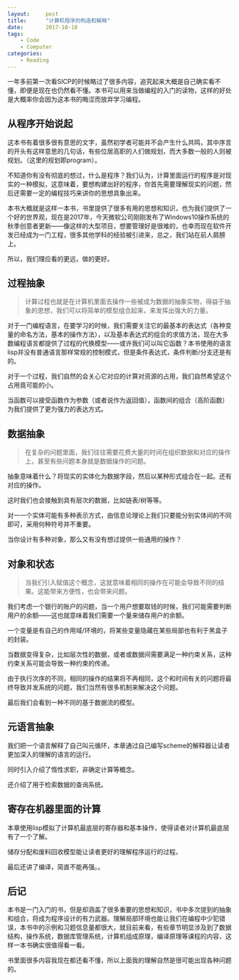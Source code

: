 ```yaml
---
layout:     post
title:      "计算机程序的构造和解释"
date:       2017-10-18
tags:
    - Code
    - Computer
categories:
    - Reading
---
```


一年多前第一次看SICP的时候略过了很多内容，追究起来大概是自己确实看不懂，即便是现在也仍然看不懂。本书可以用来当做编程的入门的读物，这样的好处是大概率你会因为这本书的晦涩而放弃学习编程。

## 从程序开始说起

这本书有着很多很有意思的文字，虽然初学者可能并不会产生什么共鸣，其中序言的开头有这样意思的几句话，有些位居高职的人们做规划，而大多数一般的人则被规划。（这里的规划即program）。

不知道你有没有彻底的想过，什么是程序？我们认为，计算里面运行的程序是对现实的一种模拟，这意味着，要想构建出好的程序，你首先需要理解现实的问题，然后还需要一定的编程技巧来讲你的思想具象出来。

本书大概就是这样一本书，书里提供了很多有用的思想和知识，也为我们提供了一个好的世界观，现在是2017年，今天微软公司刚刚发布了Windows10操作系统的秋季创意者更新——像这样的大型项目，想要管理好是很难的，也幸而现在软件开发已经成为一门工程，很多其他学科的经验被引进来，总之，我们站在前人肩膀上。

所以，我们理应看的更远，做的更好。

## 过程抽象
> 计算过程也就是在计算机里面去操作一些被成为数据的抽象实物，得益于抽象的思想，我们可以将简单的模型组合起来，来发挥出强大的力量。

对于一门编程语言，在要学习的时候，我们需要关注它的最基本的表达式（各种变量的命名方法，基本的操作方法），以及基本表达式的组合的求值方法，现在大多数编程语言都提供了过程的代换模型——或许我们可以叫它函数？本书使用的语言lisp并没有普通语言那样常规的控制模式，但是条件表达式，条件判断/分支还是有的。

对于一个过程，我们自然的会关心它对应的计算对资源的占用，我们自然希望这个占用竟可能的小。

当函数可以接受函数作为参数（或者说作为返回值），函数间的组合（高阶函数）为我们提供了更为强力的表达方式。

## 数据抽象
> 在复杂的问题里面，我们往往需要花费大量的时间在组织数据和对应的操作上，甚至有些问题本身就是数据操作的问题。

抽象意味着什么？将现实的实体化为数据字段，然后以某种形式组合在一起。还有对应的操作。

这时我们也会接触到具有层次的数据，比如链表/树等等。

对一一个实体可能有多种表示方式，由信息论理论上我们只要能分别实体间的不同即可，采用何种符号并不重要。

当你设计有多种对象，那么又有没有想过提供一些通用的操作？

## 对象和状态
> 当我们引入赋值这个概念，这就意味着相同的操作在可能会导致不同的结果。这能带来方便性，也会带来问题。

我们考虑一个银行的账户的问题，当一个用户想要取钱的时候，我们可能需要判断用户的余额——这也就意味着我们需要一个量来储存用户的余额。

一个变量是有自己的作用域/环境的，将某些变量隐藏在某些局部也有利于黑盒子的封装。

当数据变得复杂，比如层次性的数据，或者或数据间需要满足一种约束关系，这种约束关系可能会导致一种约束的传递。

由于执行次序的不同，相同的操作的结果将不再相同，这个和时间有关的问题将最终导致并发系统的问题，我们当然有很多机制来解决这个问题。

最后我们会看到一种不同的基于数据流的模型。

## 元语言抽象

我们把一个语言解释了自己叫元循环，本章通过自己编写scheme的解释器让读者更加深入的理解的语言的运行。

同时引入介绍了惰性求职，非确定计算等概念。

还介绍了用于检索数据的查询系统。

## 寄存在机器里面的计算

本章使用lisp模拟了计算机最底层的寄存器和基本操作，使得读者对计算机最底层有了一个了解。

储存分配和废料回收模型能让读者更好的理解程序运行的过程。

最后还讲了编译，简直不能再强。。

## 后记

本书是一门入门的书，但是却涵盖了很多重要的思想和知识，书中多次提到的抽象和组合，将成为程序设计的有力武器。理解局部环境也能让我们在编程中少犯错误，本书中的示例和习题信息量都很大，就目前来看，有些章节明显涉及到了数据结构，操作系统，数据库管理系统，计算机组成原理，编译原理等课程的内容，这样一本书确实很值得看一看。

书里面很多内容我现在都还看不懂，所以上面我的理解自然是很可能出现各种问题的。


